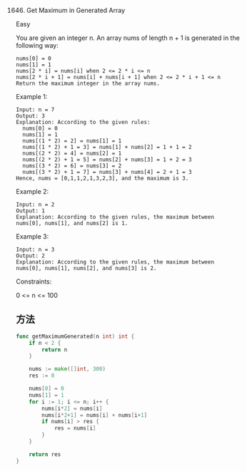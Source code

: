 1646. Get Maximum in Generated Array


Easy


You are given an integer n. An array nums of length n + 1 is generated in the following way:

```
nums[0] = 0
nums[1] = 1
nums[2 * i] = nums[i] when 2 <= 2 * i <= n
nums[2 * i + 1] = nums[i] + nums[i + 1] when 2 <= 2 * i + 1 <= n
Return the maximum integer in the array nums​​​.
```
 

Example 1:

```
Input: n = 7
Output: 3
Explanation: According to the given rules:
  nums[0] = 0
  nums[1] = 1
  nums[(1 * 2) = 2] = nums[1] = 1
  nums[(1 * 2) + 1 = 3] = nums[1] + nums[2] = 1 + 1 = 2
  nums[(2 * 2) = 4] = nums[2] = 1
  nums[(2 * 2) + 1 = 5] = nums[2] + nums[3] = 1 + 2 = 3
  nums[(3 * 2) = 6] = nums[3] = 2
  nums[(3 * 2) + 1 = 7] = nums[3] + nums[4] = 2 + 1 = 3
Hence, nums = [0,1,1,2,1,3,2,3], and the maximum is 3.
```

Example 2:

```
Input: n = 2
Output: 1
Explanation: According to the given rules, the maximum between nums[0], nums[1], and nums[2] is 1.
```

Example 3:

```
Input: n = 3
Output: 2
Explanation: According to the given rules, the maximum between nums[0], nums[1], nums[2], and nums[3] is 2.
```
 

Constraints:

0 <= n <= 100


## 方法



```go
func getMaximumGenerated(n int) int {
    if n < 2 {
        return n
    }

    nums := make([]int, 300)
    res := 0

    nums[0] = 0
    nums[1] = 1
    for i := 1; i <= n; i++ {
        nums[i*2] = nums[i]
        nums[i*2+1] = nums[i] + nums[i+1] 
        if nums[i] > res {
            res = nums[i]
        }
    }

    return res
}
```